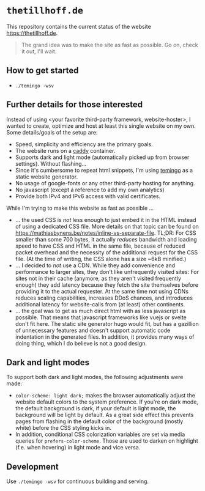 # `thetillhoff.de`

This repository contains the current status of the website https://thetillhoff.de.

> The grand idea was to make the site as fast as possible. Go on, check it out, I'll wait.

## How to get started
- `./temingo -wsv`
<!--
- `npm create svelte@latest <projectname>`
  template: skeleton project
  type checking: no
  eslint: yes
  prettier: yes
  playwright: no
- `cp <projectname>/* ./ && rm -d <projectname>`
- `npm install`
- `npm run dev` || `npm run build`
-->

## Further details for those interested

Instead of using \<your favorite third-party framework, website-hoster\>, I wanted to create, optimize and host at least this single website on my own.
Some details/goals of the setup are:
- Speed, simplicity and efficiency are the primary goals.
- The website runs on a [caddy](https://caddyserver.com/) container.
- Supports dark and light mode (automatically picked up from browser settings). Without flashing...
- Since it's cumbersome to repeat html snippets, I'm using [temingo](https://github.com/thetillhoff/temingo) as a static website generator.
- No usage of google-fonts or any other third-party hosting for anything.
- No javascript (except a reference to add my own analytics)
- Provide both IPv4 and IPv6 access with valid certificates.

While I'm trying to make this website as fast as possible ...
- ... the used CSS is *not* less enough to just embed it in the HTML instead of using a dedicated CSS file. More details on that topic can be found on https://mathiasbynens.be/notes/inline-vs-separate-file. TL;DR: For CSS smaller than some 700 bytes, it actually *reduces* bandwidth and loading speed to have CSS and HTML in the same file, because of reduced packet overhead and the necessity of the additional request for the CSS file. (At the time of writing, the CSS alone has a size ~6kB minified.)
- ... I decided to *not* use a CDN. While they add convenience and performance to larger sites, they don't like unfrequently visited sites: For sites not in their cache (anymore, as they aren't visited frequently enough) they add latency because they fetch the site themselves before providing it to the actual requester. At the same time not using CDNs reduces scaling capabilities, increases DDoS chances, and introduces additional latency for website-calls from (at least) other continents.
- ... the goal was to get as much direct html with as less javascript as possible. That means that javascript frameworks like vuejs or svelte don't fit here.
      The static site generator hugo would fit, but has a gazillion of unnecessary features and doesn't support automatic code indentation in the generated files.
      In addition, it provides many ways of doing thing, which I do believe is not a good design.

<!--
# Considerations
- There needs to be a templating engine in place, so partials like navigation and footer and headers cannot diverge if not explicitely stated.
- To use a template, there are two ways:
  - simply reference it with default content
  - reference it, but override default content; this is similar to sveltes slots and components
- Templates and components are basically the same. Only the filepath is different.
- A template can combine html, css and javascript. The templating engine will extract the css and javascript and merge them each into dedicated files.
  Alternatively, they can be split into different files straight from the start, meaning the templating engine only needs to aggregate the files with the corresponding extensions.
- Templates should support input and output variables. That way, they can be reused more often.
- css should use variables. Those need to be set at a global place (aka :root).
- `temingo` could include the `serve` library, and inject a javascript snippet that holds a constant connection to the temingo dev web-server, so it can instantly trigger page reloads on changes.
- each non-html file should have a hash appended that changes with the contents.
- the integrated dev `serve`r should set the cache-control header to 0 (not cache anything at all).
- include options to automatically minify output html, css and js. This includes "uglifying" css (and js?).
  Extend this to automatically optimize images as well.
- print warning if unused code is detected, except for "components/libs".
- Write tests.
- Print html, css and js syntax lint issues.
- Document each feature in code AND via markdown. -> Use godoc for this to save redundancy.
- `temingo init` should create the initial folder structure and a simple example page that includes the most features. The necessary file contents should be embedded and can be used for tests.
- special needs have to be addressed. This includes RSS and sitemaps.

- don't make things flexible (aka variables) if there is no need. F.e. making the name of the templates or output folder flexible via variables.
-->

## Dark and light modes
To support both dark and light modes, the following adjustments were made:
- `color-scheme: light dark;` makes the browser automatically adjust the website default colors to the system preference. If you're on dark mode, the default background is dark, if your default is light mode, the background will be light by default.
  As a great side effect this prevents pages from flashing in the default color of the background (mostly white) before the CSS styling kicks in.
- In addition, conditional CSS colorization variables are set via media queries for `prefers-color-scheme`. Those are used to darken on highlight (f.e. when hovering) in light mode and vice versa.

## Development
Use `./temingo -wsv` for continuous building and serving.
